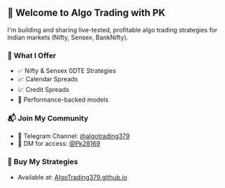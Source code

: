 ## 👋 Welcome to Algo Trading with PK

I'm building and sharing live-tested, profitable algo trading strategies for Indian markets (Nifty, Sensex, BankNifty).

### 💼 What I Offer
- ✅ Nifty & Sensex 0DTE Strategies
- 📈 Calendar Spreads
- 💹 Credit Spreads
- 🎯 Performance-backed models

### 📬 Join My Community
- 📢 Telegram Channel: [@algotrading379](https://t.me/algotrading379)
- 📩 DM for access: [@Pk28169](https://t.me/Pk28169)

### 🛒 Buy My Strategies
- Available at: [AlgoTrading379.github.io](https://AlgoTrading379.github.io)

